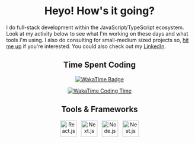 
<div align="center">

# Heyo! How's it going?

</div>

I do full-stack development within the JavaScript/TypeScript ecosystem. Look at
my activity below to see what I'm working on these days and what tools I'm
using. I also do consulting for small-medium sized projects so, [hit me
up](mailto:jannatinnaim@pondit.family) if you're interested. You could also
check out my [LinkedIn](https://linkedin.com/in/jannatinnaimxiii).

<div align="center">

## Time Spent Coding

[![WakaTime Badge](https://wakatime.com/badge/user/c4bdac5b-f843-49e4-9969-b5ec54c6405a.svg?style=for-the-badge)](https://wakatime.com/ridwanahmedxix)

[![WakaTime Coding Time](https://github-readme-stats.vercel.app/api/wakatime?username=ridwanahmedxix&hide_title=true&theme=transparent&layout=compact&langs_count=8&range=all_time)](https://wakatime.com/JannatinNaimXIII)

## Tools & Frameworks

<img src="https://cdn.jsdelivr.net/gh/devicons/devicon@latest/icons/react/react-original.svg" height="44" width="44" alt="React.js" title="React.js" />
&nbsp;
<img src="https://cdn.jsdelivr.net/gh/devicons/devicon@latest/icons/nextjs/nextjs-original.svg" height="44" width="44" alt="Next.js" title="Next.js" />
&nbsp;
<img src="https://cdn.jsdelivr.net/gh/devicons/devicon@latest/icons/nodejs/nodejs-original.svg" height="44" width="44" alt="Node.js" title="Node.js" />
&nbsp;
<img src="https://cdn.jsdelivr.net/gh/devicons/devicon@latest/icons/nestjs/nestjs-original.svg" height="44" width="44" alt="Nest.js" title="Nest.js" />

</div>
